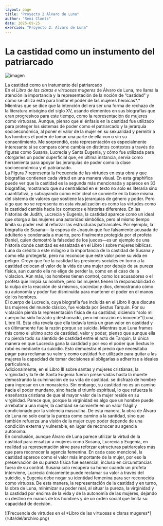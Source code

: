 ```yaml
---
layout: page
title: "Proyecto 2 Álvaro de Luna"
author: "Remi Clonts"
date: 2025-09-25
exercise: "Proyecto 2: Alvaro de Luna"
---
```


# La castidad como un instumento del patriarcado

![imagen](https://colab.research.google.com/drive/10nLt8HJhGR1oiDcUywSxLR1l8ZNEQgh6#scrollTo=lgpcDWT_btWG&line=1&uniqifier=1)

La castidad como un instumento del patriarcado  
En el *Libro de las claras e virtuosas mugeres* de Álvaro de Luna, me llama la atención la importancia y la representación de la noción de “castidad” y cómo se utiliza esta para limitar el poder de las mujeres heroicas*.* Mientras que se dice que la intención del era ser una forma de rechazo de la literatura misógina del siglo XV, usando elementos en sus biografías que eran progresivos para este tiempo, como la representación de mujeres como virtuosas. Aunque, pienso que el énfasis en la castidad fue utilizado para proteger los sistemas de poder como el patriarcado y la jerarquía socioeconómica, al poner el valor de la mujer en su sexualidad y permitir a los hombres el poder de tomar una parte de ella con o sin su consentimiento. Me sorprendió, esta representación es especialmente interesante si se compara cómo cambia en distintos contextos a través de figuras como Susana, Lucrecia y Santa Eugenia, y cómo fue utilizada para otorgarles un poder superficial que, en última instancia, servía como herramienta para apoyar las jerarquías de poder como la clase socioeconómica y el patriarcado.  
La Figura 7 representa la frecuencia de las virtudes en esta obra y que biografías contienen cada virtud en una manera visual. En esta graphifica puede ver que la castidad es la segunda más mencionada y aparece en 33 biografías, mostrando que su centralidad en el texto no solo es literaria sino cuantitativa, y subrayando cómo este ideal se convierte en la base misma del sistema de valores que sostiene las jerarquías de género y poder. Pero algo que no se representa en esta visualización es como las virtudes como la castidad cambia hacia los contextos e historias diferentes. En las historias de Judith, Lucrecia y Eugenia, la castidad aparece como un ideal que otorga a las mujeres una autoridad simbólica, pero al mismo tiempo limita su poder real al reforzar las estructuras patriarcales. Por ejemplo, la biografía de Susana— la esposa de Joaquín que fue falsamente acusada de adulterio y condenada a muerte, pero finalmente protegida por el profeta Daniel, quien demostró la falsedad de los jueces—es un ejemplo de una historia donde castidad es ensalzada en el Libro I sobre mujeres bíblicas. Luna da crédito a este milagro a la importancia de la castidad de Susana y como ella protegerla, pero no reconoce que este valor pone su vida en peligro. Creyo que fue la castidad las presiones sociales en torno a la castidad colocan el valor de la vida de una mujer por debajo de su pureza física, aun cuando ella no elige de perder la, como en el caso de la violacion. Aún más, los hombres tienen control, como los acusadores o el profeta que limpia su nombre, pero las mujeres tienen la responsabilidad o la culpa de la reacción de  sí mismos, sociedad y dios, demostrando cómo su autonomía y poder fue disminuida para mantener el poder en el manos de los hombres.  
El cuerpo de Lucrecia, cuya biografía fue incluida en el Libro II que discute las mujeres del mundo clásico, fue violada por Sextus Tarquin. Por su violación pierda la representación fisica de su castidad, diciendo  “solo mi cuerpo ha sido forzado y deshonrado, pero mi corazón es inocente”(Luna, Libro II). Esta cita revela que ella todavía tenía un gran valor en castidad y es últimamente fue la razón porque se suicida. Mientras que Luna frames this como el ultimo acto de castidad, valor y poder, pienso que aunque ella no pierda todo su sientido de castidad entre el acto de  Tarquin, la única manera en que Lucrecia gana la castidad y por eso el poder que Sextus le robó es mediante su suicidio. Esto demuestra el precio que necesitaba pagar para reclamar su valor y como castidad fue utilizado para quitar a las mujeres la capacidad de tomar decisiones al obligarlas a adherirse a ideales particulares.  
Adicionalmente, en el Libro III sobre santas y mujeres cristianas, la virginidad y la fe  de Santa Eugenia fueron preservadas hasta la muerte demostrando la culminación de su vida de castidad. se disfrazó de hombre para ingresar en un monasterio. Sin embargo, su castidad no es un camino hacia el poder mundano, sino hacia el triunfo espiritual, lo que refuerza la enseñanza cristiana de que el mayor valor de la mujer reside en su virginidad. Parece que, porque la virginidad es algo que un hombre puede arrebatar a una mujer, la castidad se convierte en un valor frágil y condicionado por la violencia masculina. De esta manera, la obra de Álvaro de Luna no solo exalta la pureza como camino a la santidad, sino que también refuerza una visión de la mujer cuyo poder depende de una condición externa y vulnerable, en lugar de reconocer su agencia autónoma.  
En conclusión, aunque Álvaro de Luna parece utilizar la virtud de la castidad para ensalzar a mujeres como Susana, Lucrecia y Eugenia, en realidad su representación sirve para reforzar estructuras patriarcales más que para reconocer la agencia femenina. En cada caso mencioné, la castidad aparece como el valor más importante de la mujer, por eso la preservación de su pureza física fue essencial, incluso en circunstancias fuera de su control. Susana solo recupera su honor cuando un profeta interviene, Lucrecia únicamente puede reclamar su valor a través del suicidio, y Eugenia debe negar su identidad femenina para ser reconocida como virtuosa. De esta manera, la representación de la castidad y en turno, la obra de Luna, minimizar su poder real, al situar la pureza, la virginidad y la castidad por encima de la vida y de la autonomía de las mujeres, dejando su destino en manos de los hombres y de un orden social que limita su capacidad de decisión. 

\!\[Frecuencia de virtudes en el \*Libro de las virtuosas e claras mugeres\*\](ruta/del/archivo.png)  
